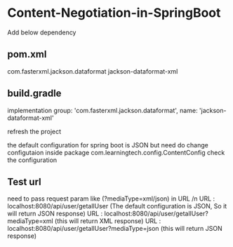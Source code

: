 # Content-Negotiation-in-SpringBoot

Add below dependency

pom.xml
--------
<dependency>
    <groupId>com.fasterxml.jackson.dataformat</groupId>
    <artifactId>jackson-dataformat-xml</artifactId>
</dependency>

build.gradle
-------------
implementation group: 'com.fasterxml.jackson.dataformat', name: 'jackson-dataformat-xml'

refresh the project

the default configuration for spring boot is JSON 
but need do change configutaion 
inside package com.learningtech.config.ContentConfig 
check the configuration

Test url
----------
need to pass request param like (?mediaType=xml/json) in URL /n
URL : localhost:8080/api/user/getallUser  (The default configuration is JSON, So it will return JSON response)
URL : localhost:8080/api/user/getallUser?mediaType=xml  (this will return XML response)
URL : localhost:8080/api/user/getallUser?mediaType=json (this will return JSON response)





